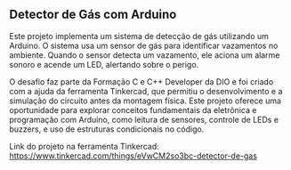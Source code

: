 ## Detector de Gás com Arduino

Este projeto implementa um sistema de detecção de gás utilizando um Arduino. O sistema usa um sensor de gás para identificar vazamentos no ambiente. Quando o sensor detecta um vazamento, ele aciona um alarme sonoro e acende um LED, alertando sobre o perigo.

O desafio faz parte da Formação C e C++ Developer da DIO e foi criado com a ajuda da ferramenta Tinkercad, que permitiu o desenvolvimento e a simulação do circuito antes da montagem física. Este projeto oferece uma oportunidade para explorar conceitos fundamentais da eletrônica e programação com Arduino, como leitura de sensores, controle de LEDs e buzzers, e uso de estruturas condicionais no código.

Link do projeto na ferramenta Tinkercad: https://www.tinkercad.com/things/eVwCM2so3bc-detector-de-gas